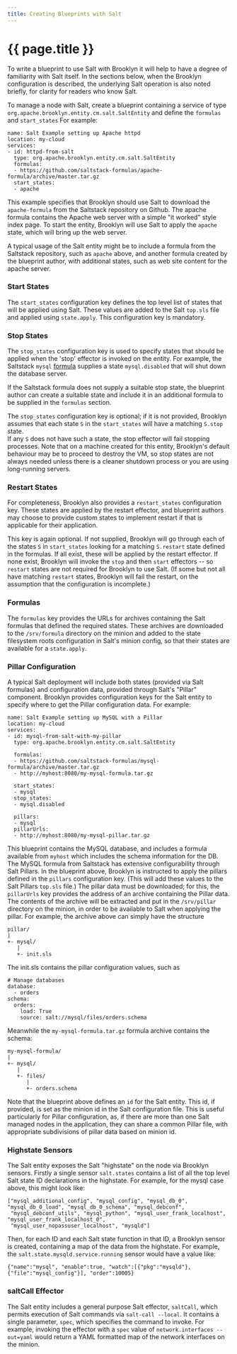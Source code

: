 ```yaml
---
title: Creating Blueprints with Salt
---
```

# {{ page.title }}

To write a blueprint to use Salt with Brooklyn it will help to have a degree of familiarity with Salt itself. In the 
sections below, when the Brooklyn configuration is described, the underlying Salt operation is also noted briefly, for 
clarity for readers who know Salt.

To manage a node with Salt, create a blueprint containing a service of type `org.apache.brooklyn.entity.cm.salt.SaltEntity`
and define the `formulas` and `start_states` 
For example:

    name: Salt Example setting up Apache httpd
    location: my-cloud
    services:
    - id: httpd-from-salt
      type: org.apache.brooklyn.entity.cm.salt.SaltEntity
      formulas:
      - https://github.com/saltstack-formulas/apache-formula/archive/master.tar.gz
      start_states:
      - apache
    
This example specifies that Brooklyn should use Salt to download the `apache-formula` from the Saltstack repository on
Github. The apache formula contains the Apache web server with a simple "it worked" style index page. To start the 
entity, Brooklyn will use Salt to apply the `apache` state, which will bring up the web server.

A typical usage of the Salt entity might be to include a formula from the Saltstack repository, such as `apache` above,
and another formula created by the blueprint author, with additional states, such as web site content for the apache 
server.

### Start States

The `start_states` configuration key defines the top level list of states that will be applied using Salt.  These values
are added to the Salt `top.sls` file and applied using `state.apply`.  This configuration key is mandatory.

### Stop States

The `stop_states` configuration key is used to specify states that should be applied when the 'stop' effector
is invoked on the entity.  For example, the Saltstack `mysql` [formula](https://github.com/saltstack-formulas/mysql-formula)
supplies a state `mysql.disabled` that will shut down the database server.

If the Saltstack formula does not supply a suitable stop state, the blueprint author can create a suitable state and
include it in an additional formula to be supplied in the `formulas` section. 

The `stop_states` configuration key is optional; 
if it is not provided, Brooklyn assumes that each state `S` in the `start_states` will have a matching `S.stop` state.  
If any `S` does not have such a state, the stop effector will fail stopping processes.
Note that on a machine created for this entity, Brooklyn's default behaviour may be to proceed to destroy the VM,
so stop states are not always needed unless there is a cleaner shutdown process or you are using long-running servers.


### Restart States

For completeness, Brooklyn also provides a `restart_states` configuration key. These states are applied by the restart
effector, and blueprint authors may choose to provide custom states to implement restart if that is applicable for their
application. 

This key is again optional.
If not supplied, Brooklyn will go through each of the states `S` in `start_states` 
looking for a matching `S.restart` state defined in the formulas.
If all exist, these will be applied by the restart effector. 
If none exist, Brooklyn will invoke the `stop` and then `start` effectors -- 
so `restart` states are not required for Brooklyn to use Salt.
(If some but not all have matching `restart` states, 
Brooklyn will fail the restart, on the assumption that the configuration is incomplete.)   

### Formulas

The `formulas` key provides the URLs for archives containing the Salt formulas that defined the required states. These
archives are downloaded to the `/srv/formula` directory on the minion and added to the state filesystem roots 
configuration in Salt's minion config, so that their states are available for a `state.apply`.

### Pillar Configuration

A typical Salt deployment will include both states (provided via Salt formulas) and configuration data, provided through 
Salt's "Pillar" component.  Brooklyn provides configuration keys for the Salt entity to specify where to get the Pillar
configuration data.  For example:

    name: Salt Example setting up MySQL with a Pillar
    location: my-cloud
    services:
    - id: mysql-from-salt-with-my-pillar
      type: org.apache.brooklyn.entity.cm.salt.SaltEntity
    
      formulas:
      - https://github.com/saltstack-formulas/mysql-formula/archive/master.tar.gz
      - http://myhost:8080/my-mysql-formula.tar.gz
    
      start_states:
      - mysql
      stop_states: 
      - mysql.disabled
    
      pillars: 
      - mysql
      pillarUrls:
      - http://myhost:8080/my-mysql-pillar.tar.gz


This blueprint contains the MySQL database, and includes a formula available from `myhost` which includes the schema
information for the DB. The MySQL formula from Saltstack has extensive configurability through Salt Pillars. In the 
blueprint above, Brooklyn is instructed to apply the pillars defined in the `pillars` configuration key.  (This will 
add these values to the Salt Pillars `top.sls` file.)  The pillar data must be downloaded; for this, the `pillarUrls` key
provides the address of an archive containing the Pillar data.  The contents of the archive will be extracted and put
in the `/srv/pillar` directory on the minion, in order to be available to Salt when applying the pillar. For example,
the archive above can simply have the structure

    pillar/
    |
    +- mysql/
       |
       +- init.sls

The init.sls contains the pillar configuration values, such as 

    # Manage databases
    database:
      - orders
    schema:
      orders:
        load: True
        source: salt://mysql/files/orders.schema

Meanwhile the `my-mysql-formula.tar.gz` formula archive contains the schema:

    my-mysql-formula/
    |
    +- mysql/
       |
       +- files/
          |
          +- orders.schema

Note that the blueprint above defines an `id` for the Salt entity.  This id, if provided, is set as the minion id in
the Salt configuration file.  This is useful particularly for Pillar configuration, as, if there are more than one 
Salt managed nodes in the application, they can share a common Pillar file, with appropriate subdivisions of pillar 
data based on minion id.

### Highstate Sensors

The Salt entity exposes the Salt "highstate" on the node via Brooklyn sensors.  Firstly a single sensor `salt.states` 
contains a list of all the top level Salt state ID declarations in the highstate.  For example, for the mysql case 
above, this might look like:

    ["mysql_additional_config", "mysql_config", "mysql_db_0", "mysql_db_0_load", "mysql_db_0_schema", "mysql_debconf",
     "mysql_debconf_utils", "mysql_python", "mysql_user_frank_localhost", "mysql_user_frank_localhost_0", 
     "mysql_user_nopassuser_localhost", "mysqld"]

Then, for each ID and each Salt state function in that ID, a Brooklyn sensor is created, containing a map of the data
from the highstate.  For example, the `salt.state.mysqld.service.running` sensor would have a value like:

    {"name":"mysql", "enable":true, "watch":[{"pkg":"mysqld"}, {"file":"mysql_config"}], "order":10005}


### saltCall Effector

The Salt entity includes a general purpose Salt effector, `saltCall`, which permits execution of Salt commands via
`salt-call --local`.  It contains a single parameter, `spec`, which specifies the command to invoke.  For example, 
invoking the effector with a `spec` value of `network.interfaces --out=yaml` would return a YAML formatted map of the 
network interfaces on the minion.

